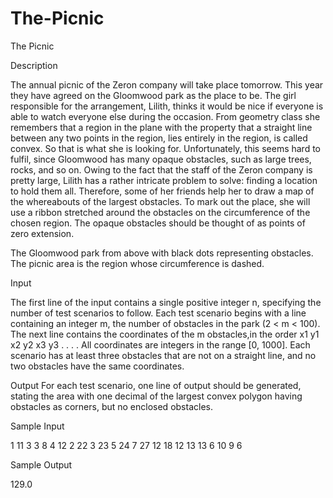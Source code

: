 # The-Picnic

The Picnic

Description

The annual picnic of the Zeron company will take place tomorrow. This year they have agreed on the Gloomwood park as the place to be. The girl responsible for the arrangement, Lilith, thinks it would be nice if everyone is able to watch everyone else during the occasion. From geometry class she remembers that a region in the plane with the property that a straight line between any two points in the region, lies entirely in the region, is called convex. So that is what she is looking for. Unfortunately, this seems hard to fulfil, since Gloomwood has many opaque obstacles, such as large trees, rocks, and so on.
Owing to the fact that the staff of the Zeron company is pretty large, Lilith has a rather intricate problem to solve: finding a location to hold them all. Therefore, some of her friends help her to draw a map of the whereabouts of the largest obstacles. To mark out the place, she will use a ribbon stretched around the obstacles on the circumference of the chosen region. The opaque obstacles should be thought of as points of zero extension.

The Gloomwood park from above with black dots representing obstacles. The picnic area is the region whose circumference is dashed.

Input

The first line of the input contains a single positive integer n, specifying the number of test scenarios to follow. Each test scenario begins with a line containing an integer m, the number of obstacles in the park (2 < m < 100). The next line contains the coordinates of the m obstacles,in the order x1 y1 x2 y2 x3 y3 . . . . All coordinates are integers in the range [0, 1000]. Each scenario has at least three obstacles that are not on a straight line, and no two obstacles have the same coordinates.

Output
For each test scenario, one line of output should be generated, stating the area with one decimal of the largest convex polygon having obstacles as corners, but no enclosed obstacles.

Sample Input

1
11
3 3 8 4 12 2 22 3 23 5 24 7 27 12 18 12 13 13 6 10 9 6

Sample Output

129.0
